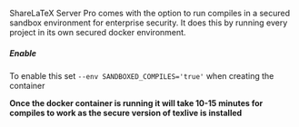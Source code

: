 ShareLaTeX Server Pro comes with the option to run compiles in a secured sandbox environment for enterprise security. It does this by running every project in its own secured docker environment. 

##### Enable

To enable this set `--env SANDBOXED_COMPILES='true'` when creating the container


**Once the docker container is running it will take 10-15 minutes for compiles to work as the secure version of texlive is installed**